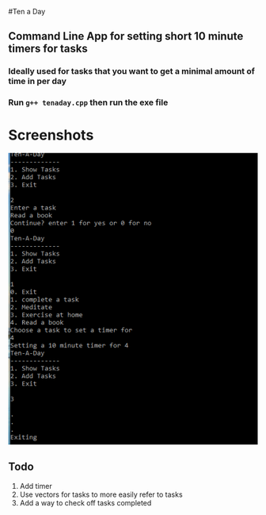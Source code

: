 
#Ten a Day

## Command Line App for setting short 10 minute timers for tasks

### Ideally used for tasks that you want to get a minimal amount of time in per day

### Run `g++ tenaday.cpp` then run the exe file

# Screenshots

![ex1](images/ex1.png)

## Todo

1. Add timer
2. Use vectors for tasks to more easily refer to tasks
3. Add a way to check off tasks completed
